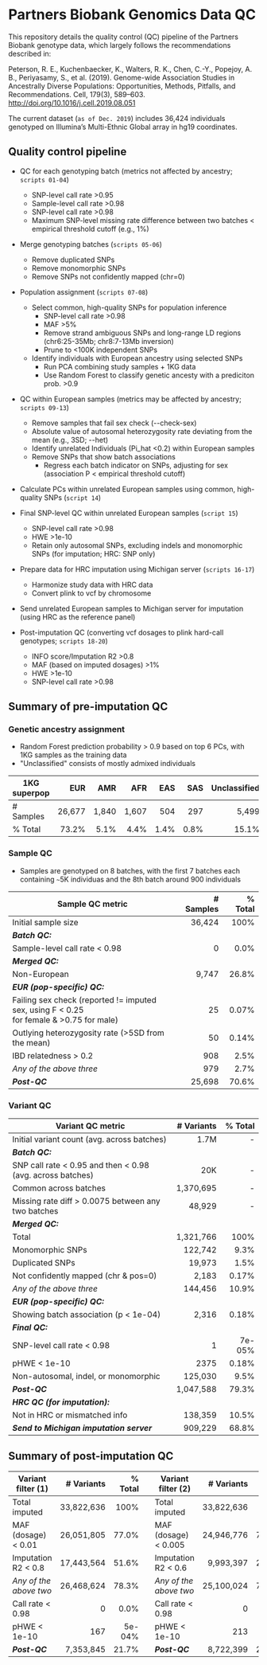 # Partners Biobank Genomics Data QC

This repository details the quality control (QC) pipeline of the Partners Biobank genotype data, which largely follows the recommendations described in:

Peterson, R. E., Kuchenbaecker, K., Walters, R. K., Chen, C.-Y., Popejoy, A. B., Periyasamy, S., et al. (2019). Genome-wide Association Studies in Ancestrally Diverse Populations: Opportunities, Methods, Pitfalls, and Recommendations. Cell, 179(3), 589–603. http://doi.org/10.1016/j.cell.2019.08.051

The current dataset (`as of Dec. 2019`) includes 36,424 individuals genotyped on Illumina’s Multi-Ethnic Global array in hg19 coordinates.


## Quality control pipeline

* QC for each genotyping batch (metrics not affected by ancestry; `scripts 01-04`)
	* SNP-level call rate >0.95
	* Sample-level call rate >0.98
	* SNP-level call rate >0.98
	* Maximum SNP-level missing rate difference between two batches < empirical threshold cutoff (e.g., 1%)

* Merge genotyping batches (`scripts 05-06`)
	* Remove duplicated SNPs
	* Remove monomorphic SNPs
	* Remove SNPs not confidently mapped (chr=0)

* Population assignment (`scripts 07-08`)
	* Select common, high-quality SNPs for population inference
		* SNP-level call rate >0.98
		* MAF >5%
		* Remove strand ambiguous SNPs and long-range LD regions (chr6:25-35Mb; chr8:7-13Mb inversion)
		* Prune to <100K independent SNPs
	* Identify individuals with European ancestry using selected SNPs
		* Run PCA combining study samples + 1KG data
		* Use Random Forest to classify genetic ancesty with a prediciton prob. >0.9

* QC within European samples (metrics may be affected by ancestry; `scripts 09-13`)
	* Remove samples that fail sex check (--check-sex)
	* Absolute value of autosomal heterozygosity rate deviating from the mean (e.g., 3SD; --het)
	* Identify unrelated Individuals (Pi_hat <0.2) within European samples
	* Remove SNPs that show batch associations
		* Regress each batch indicator on SNPs, adjusting for sex (association P < empirical threshold cutoff)

* Calculate PCs within unrelated European samples using common, high-quality SNPs (`script 14`)

* Final SNP-level QC within unrelated European samples (`script 15`)
	* SNP-level call rate >0.98
	* HWE >1e-10
	* Retain only autosomal SNPs, excluding indels and monomorphic SNPs (for imputation; HRC: SNP only)

* Prepare data for HRC imputation using Michigan server (`scripts 16-17`)
	* Harmonize study data with HRC data
	* Convert plink to vcf by chromosome

* Send unrelated European samples to Michigan server for imputation (using HRC as the reference panel)

* Post-imputation QC (converting vcf dosages to plink hard-call genotypes; `scripts 18-20`)
	* INFO score/Imputation R2 >0.8
	* MAF (based on imputed dosages) >1%
	* HWE >1e-10
	* SNP-level call rate >0.98



## Summary of pre-imputation QC

### Genetic ancestry assignment
- Random Forest prediction probability > 0.9 based on top 6 PCs, with 1KG samples as the training data
- "Unclassified" consists of mostly admixed individuals

| 1KG superpop    |  EUR   |  AMR   |  AFR   |  EAS   |  SAS   | Unclassified | Total |
| --- | -----: | -----: | -----: | -----: | -----: | -----------: | -----:|   
| # Samples | 26,677 | 1,840 | 1,607 | 504 | 297 | 5,499 | 36,424 |
| % Total | 73.2% | 5.1% | 4.4% | 1.4% | 0.8% | 15.1% | 100% |



### Sample QC
- Samples are genotyped on 8 batches, with the first 7 batches each containing `~`5K individuas and the 8th batch around 900 individuals

| Sample QC metric | # Samples | % Total |
| ---------------- | -------: | -----: |
| Initial sample size | 36,424 | 100%  |
| **_Batch QC:_**  |   |   |
| Sample-level call rate < 0.98  | 0  | 0.0%  |
| **_Merged QC:_**  |   |   |
| Non-European | 9,747  | 26.8%  |
| **_EUR (pop-specific) QC:_**  |   |   |
| Failing sex check (reported != imputed sex, using F < 0.25 <br>for female & >0.75 for male) | 25  | 0.07%  |
| Outlying heterozygosity rate (>5SD from the mean) | 50  | 0.14%  |
| IBD relatedness > 0.2 | 908  | 2.5%  |
| _Any of the above three_ | 979  | 2.7%  |
| **_Post-QC_** | 25,698  | 70.6%  |


### Variant QC

| Variant QC metric  | # Variants | % Total |
| ------------- | -------------: | -------------: |
| Initial variant count (avg. across batches) | 1.7M | - |
| **_Batch QC:_**  |   |   |
| SNP call rate < 0.95 and then < 0.98 (avg. across batches)| 20K  | -  |
| Common across batches | 1,370,695 | - |
| Missing rate diff > 0.0075 between any two batches  | 48,929  | -  |
| **_Merged QC:_**  |   |   |
| Total  | 1,321,766  | 100%  |
| Monomorphic SNPs  | 122,742  | 9.3%  |
| Duplicated SNPs  | 19,973  | 1.5%  |
| Not confidently mapped (chr & pos=0)  | 2,183  | 0.17%  |
| _Any of the above three_  | 144,456  | 10.9%  |
| **_EUR (pop-specific) QC:_**  |   |   |
| Showing batch association (p < 1e-04)  | 2,316  | 0.18%  |
| **_Final QC:_**  |   |   |
| SNP-level call rate < 0.98  | 1  | 7e-05%  |
| pHWE < 1e-10  | 2375  | 0.18%  |
| Non-autosomal, indel, or monomorphic  | 125,030  | 9.5%  |
| **_Post-QC_** | 1,047,588 | 79.3% |
| **_HRC QC (for imputation):_**  |   |   |
| Not in HRC or mismatched info  | 138,359  | 10.5%  |
| **_Send to Michigan imputation server_**  | 909,229  | 68.8%  |



## Summary of post-imputation QC

| Variant filter (1) | # Variants | % Total |   | Variant filter (2)  | # Variants | % Total |
| ------------------ | ---------: | ------: |---| ------------------- | ---------: | ------: |
| Total imputed | 33,822,636 | 100% | 		    | Total imputed | 33,822,636 | 100% | 
| MAF (dosage) < 0.01 | 26,051,805 | 77.0% |    | MAF (dosage) < 0.005 | 24,946,776 | 73.8% | 
| Imputation R2 < 0.8 | 17,443,564 | 51.6% |    | Imputation R2 < 0.6 | 9,993,397 | 29.5% |
| _Any of the above two_ | 26,468,624 | 78.3% | | _Any of the above two_ | 25,100,024 | 74.2% |
| Call rate < 0.98 | 0 | 0.0% |                 | Call rate < 0.98 | 0 | 0.0% |
| pHWE < 1e-10 | 167 | 5e-04% |                 | pHWE < 1e-10 | 213 | 6e-04% |
| **_Post-QC_** | 7,353,845 | 21.7% |           |**_Post-QC_** | 8,722,399 | 25.8% |



